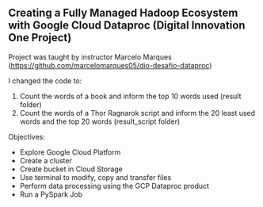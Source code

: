## Creating a Fully Managed Hadoop Ecosystem with Google Cloud Dataproc (Digital Innovation One Project)
Project was taught by instructor Marcelo Marques (https://github.com/marcelomarques05/dio-desafio-dataproc)

I changed the code to:
1) Count the words of a book and inform the top 10 words used (result folder) 
2) Count the words of a Thor Ragnarok script and inform the 20 least used words and the top 20 words (result_script folder)

Objectives:
* Explore Google Cloud Platform
* Create a cluster
* Create bucket in Cloud Storage
* Use terminal to modify, copy and transfer files
* Perform data processing using the GCP Dataproc product
* Run a PySpark Job
